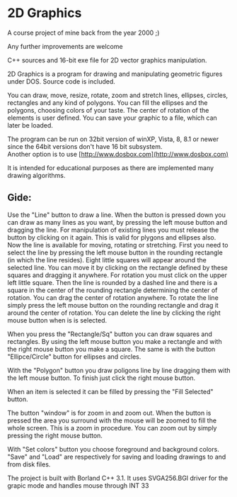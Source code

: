 # 2D Graphics

A course project of mine back from the year 2000 ;)

Any further improvements are welcome


C++ sources and 16-bit exe file for 2D vector graphics manipulation.

2D Graphics is a program for drawing and manipulating geometric
figures under DOS. Source code is included.

You can draw, move, resize, rotate, zoom and stretch lines,
ellipses, circles, rectangles and any kind of polygons. You can fill
the ellipses and the polygons, choosing colors of your taste.
The center of rotation of the elements is user defined.
You can save your graphic to a file, which can later be loaded.

The program can be run on 32bit version of winXP, Vista, 8, 8.1 or newer since the 64bit versions don't have 16 bit subsystem.   
Another option is to use [http://www.dosbox.com](http://www.dosbox.com)

It is intended for educational purposes as there are implemented many drawing algorithms.

## Gide:

Use the "Line" button to draw a line. When the button is pressed down
you can draw as many lines as you want, by pressing the left mouse button and dragging
the line. For manipulation of existing lines
you must release the button by clicking on it again.
This is valid for plygons and ellipses also.
Now the line is available for moving, rotating or stretching.
First you need to select the line by pressing the left mouse button
in the rounding rectangle (in which the line resides).
Eight little squares will appear around  the selected line. You can
move it by clicking on the rectangle defined by these squares and
dragging it anywhere.
For rotation you must click on the upper left little square. Then the line
is rounded by a dashed line and there is a square in the center of the 
rounding rectangle determining the center of rotation. You can drag the center
of rotation anywhere. To rotate the line simply press the left mouse button
on the rounding rectangle and drag it around the center of rotation.
You can delete the line by clicking the right mouse button when is is selected.

When you press the "Rectangle/Sq" button you can draw squares and rectangles.
By using the left mouse button you make a rectangle and with the right
mouse button you make a square.
The same is with the button "Ellipce/Circle" button for ellipses and circles.

With the "Polygon" button you draw poligons line by line dragging them with
the left mouse button. To finish just click the right mouse button.

When an item is selected it can be filled by pressing the "Fill Selected" button.

The button "window" is for zoom in and zoom out. When the button is pressed
the area you surround with the mouse will be zoomed to fill the whole screen.
This is a zoom in procedure. You can zoom out by simply pressing the right
mouse button.

With "Set colors" button you choose foreground and background colors.
"Save" and "Load" are respectively for saving and loading drawings to and from
disk files.

The project is built with Borland C++ 3.1. It uses SVGA256.BGI driver
for the grapic mode and handles mouse through INT 33
